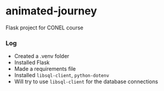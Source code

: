 # animated-journey
Flask project for CONEL course

### Log
- Created a .venv folder
- Installed Flask
- Made a requirements file
- Installed `libsql-client`, `python-dotenv`
- Will try to use `libsql-client` for the database connections
